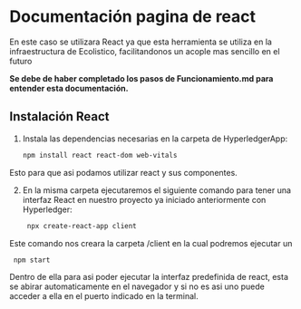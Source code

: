 # Documentación pagina de react

En este caso se utilizara React ya que esta herramienta se utiliza en la infraestructura de Ecolistico, facilitandonos un acople mas sencillo en el futuro

**Se debe de haber completado los pasos de Funcionamiento.md para entender esta documentación.**

## Instalación React

1. Instala las dependencias necesarias en la carpeta de HyperledgerApp:
   ```bash
   npm install react react-dom web-vitals
   ```
Esto para que asi podamos utilizar react y sus componentes.

2. En la misma carpeta ejecutaremos el siguiente comando para tener una interfaz React en nuestro proyecto ya iniciado anteriormente con Hyperledger:

   ```bash
    npx create-react-app client
   ```
Este comando nos creara la carpeta /client en la cual podremos ejecutar un 
   ```bash
    npm start
   ```
Dentro de ella para asi poder ejecutar la interfaz predefinida de react, esta se abirar automaticamente en el navegador y si no es asi uno puede acceder a ella en el puerto indicado en la terminal.


